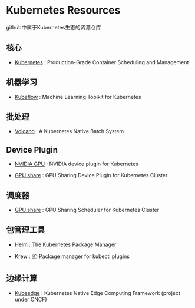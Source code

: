 # Kubernetes Resources

github中属于Kubernetes生态的资源仓库

## 核心

* [Kubernetes](https://github.com/kubernetes/kubernetes) : Production-Grade Container Scheduling and Management 

## 机器学习

* [Kubeflow](https://github.com/kubeflow/kubeflow) : Machine Learning Toolkit for Kubernetes

## 批处理

* [Volcano](https://github.com/volcano-sh/volcano) : A Kubernetes Native Batch System
 
## Device Plugin

* [NVIDIA GPU](https://github.com/NVIDIA/k8s-device-plugin) : NVIDIA device plugin for Kubernetes

* [GPU share](https://github.com/AliyunContainerService/gpushare-device-plugin) : GPU Sharing Device Plugin for Kubernetes Cluster

## 调度器

* [GPU share](https://github.com/AliyunContainerService/gpushare-scheduler-extender) : GPU Sharing Scheduler for Kubernetes Cluster

## 包管理工具

* [Helm](https://github.com/helm/helm) : The Kubernetes Package Manager 

* [Krew](https://github.com/kubernetes-sigs/krew/) : 📦 Package manager for kubectl plugins 

## 边缘计算

* [Kubeedge](https://github.com/kubeedge/kubeedge) : Kubernetes Native Edge Computing Framework (project under CNCF)
